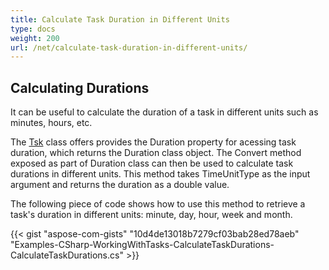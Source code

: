 ```yaml
---
title: Calculate Task Duration in Different Units
type: docs
weight: 200
url: /net/calculate-task-duration-in-different-units/
---
```


## **Calculating Durations**
It can be useful to calculate the duration of a task in different units such as minutes, hours, etc.

The [Tsk](http://www.aspose.com/api/net/tasks/aspose.tasks/tsk) class offers provides the Duration property for acessing task duration, which returns the Duration class object. The Convert method exposed as part of Duration class can then be used to calculate task durations in different units. This method takes TimeUnitType as the input argument and returns the duration as a double value.

The following piece of code shows how to use this method to retrieve a task's duration in different units: minute, day, hour, week and month.

{{< gist "aspose-com-gists" "10d4de13018b7279cf03bab28ed78aeb" "Examples-CSharp-WorkingWithTasks-CalculateTaskDurations-CalculateTaskDurations.cs" >}}
